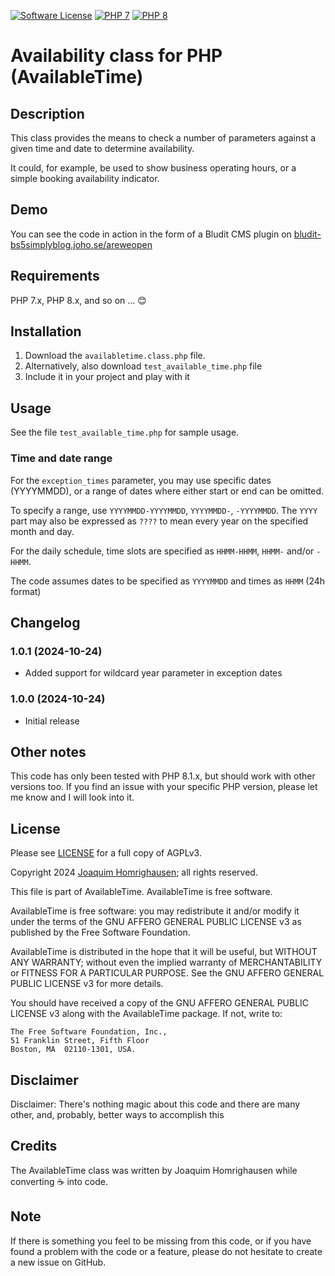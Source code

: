 [![Software License](https://img.shields.io/badge/License-AGPLv3-green.svg?style=flat-square)](LICENSE) [![PHP 7](https://img.shields.io/badge/PHP7-blue.svg?style=flat-square)](https://php.net) [![PHP 8](https://img.shields.io/badge/PHP8-blue.svg?style=flat-square)](https://php.net)

# Availability class for PHP (AvailableTime)

## Description

This class provides the means to check a number of parameters against a given time and date to determine availability.

It could, for example, be used to show business operating hours, or a simple booking availability indicator.

## Demo

You can see the code in action in the form of a Bludit CMS plugin on [bludit-bs5simplyblog.joho.se/areweopen](https://bludit-bs5simplyblog.joho.se/areweopen)

## Requirements

PHP 7.x, PHP 8.x, and so on ... :blush:

## Installation

1. Download the `availabletime.class.php` file.
2. Alternatively, also download `test_available_time.php` file
3. Include it in your project and play with it

## Usage

See the file `test_available_time.php` for sample usage.

### Time and date range

For the `exception_times` parameter, you may use specific dates (YYYYMMDD), or a range of dates where either start or end can be omitted.

To specify a range, use `YYYYMMDD-YYYYMMDD`, `YYYYMMDD-`, `-YYYYMMDD`. The `YYYY` part may also be expressed as `????` to mean every year on the specified month and day.

For the daily schedule, time slots are specified as `HHMM-HHMM`, `HHMM-` and/or `-HHMM`.

The code assumes dates to be specified as `YYYYMMDD` and times as `HHMM` (24h format)

## Changelog

### 1.0.1 (2024-10-24)
* Added support for wildcard year parameter in exception dates

### 1.0.0 (2024-10-24)
* Initial release

## Other notes

This code has only been tested with PHP 8.1.x, but should work with other versions too. If you find an issue with your specific PHP version, please let me know and I will look into it.

## License

Please see [LICENSE](LICENSE) for a full copy of AGPLv3.

Copyright 2024 [Joaquim Homrighausen](https://github.com/joho1968); all rights reserved.

This file is part of AvailableTime. AvailableTime is free software.

AvailableTime is free software: you may redistribute it and/or modify it  under
the terms of the GNU AFFERO GENERAL PUBLIC LICENSE v3 as published by the
Free Software Foundation.

AvailableTime is distributed in the hope that it will be useful, but WITHOUT
ANY WARRANTY; without even the implied warranty of MERCHANTABILITY or
FITNESS FOR A PARTICULAR PURPOSE. See the GNU AFFERO GENERAL PUBLIC LICENSE
v3 for more details.

You should have received a copy of the GNU AFFERO GENERAL PUBLIC LICENSE v3
along with the AvailableTime package. If not, write to:
```
The Free Software Foundation, Inc.,
51 Franklin Street, Fifth Floor
Boston, MA  02110-1301, USA.
```

## Disclaimer

Disclaimer: There's nothing magic about this code and there are many other, and, probably, better ways to accomplish this

## Credits

The AvailableTime class was written by Joaquim Homrighausen while converting :coffee: into code.

## Note

If there is something you feel to be missing from this code, or if you have found a problem with the code or a feature, please do not hesitate to create a new issue on GitHub.
